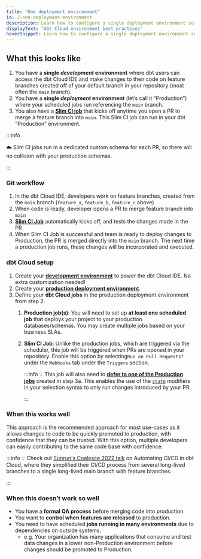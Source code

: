 ```yaml
---
title: "One deployment environment"
id: 2-one-deployment-environment
description: Learn how to configure a single deployment environment setup in dbt Cloud.
displayText: "dbt Cloud environment best practices"
hoverSnippet: Learn how to configure a single deployment environment setup in dbt Cloud.
---
```




## What this looks like

1. You have a **single *development* environment** where dbt users can access the dbt Cloud IDE and make changes to their code on feature branches created off of your default branch in your repository (most often the `main` branch).
2. You have a **single *deployment* environment** (let’s call it “Production”) where your scheduled jobs run referencing the `main` branch.
3. You also have a [**Slim CI job**](/docs/deploy/continuous-integration) that kicks off anytime you open a PR to merge a feature branch into `main`. This Slim CI job can run in your dbt “Production” environment.

:::info

☁️ Slim CI jobs run in a dedicated custom schema for each PR, so there will no collision with your production schemas.

:::

<Lightbox src="/img/guides/best-practices/environment-setup/one-deployment-table.png" title="Table of basic setup for one deployment environment" />

### Git workflow

<Lightbox src="/img/guides/best-practices/environment-setup/one-branch-git.png" title="git flow diagram for one deployment environment" />


1. In the dbt Cloud IDE, developers work on feature branches, created from the `main` branch (`feature_a`, `feature_b`, `feature_c` above)
2. When code is ready, developer opens a PR to merge feature branch into `main`
3. [**Slim CI Job**](/docs/deploy/continuous-integration) automatically kicks off, and tests the changes made in the PR
4. When Slim CI Job is successful and team is ready to deploy changes to Production, the PR is merged directly into the `main` branch. The next time a production job runs, these changes will be incorporated and executed.

### dbt Cloud setup

1. Create your [**development environment**](/docs/collaborate/environments/dbt-cloud-environments#create-a-development-environment) to power the dbt Cloud IDE. No extra customization needed!
2. Create your **[production deployment environment](/docs/collaborate/environments/dbt-cloud-environments#create-a-deployment-environment)**.
3. Define your **dbt Cloud jobs** in the production deployment environment from step 2.
    1. **Production job(s)**: You will need to set up **at least one scheduled job** that deploys your project to your production databases/schemas. You may create multiple jobs based on your business SLAs.
    2. **Slim CI Job**: Unlike the production jobs, which are triggered via the scheduler, this job will be triggered when PRs are opened in your repository. Enable this option by selecting`Run on Pull Requests?` under the `Webhooks` tab under the `Triggers` section.

        :::info
        💡 This job will also need to [**defer to one of the Production jobs**](/docs/deploy/slim-ci-jobs#deferral-and-state-comparison) created in step 3a. This enables the use of the [`state`](/reference/node-selection/syntax#about-node-selection) modifiers in your selection syntax to only run changes introduced by your PR.

        :::

### When this works well

This approach is the recommended approach for most use-cases as it allows changes to code to be quickly promoted to production, with confidence that they can be trusted. With this option, multiple developers can easily contributing to the same code base with confidence.

:::info
💡 Check out [Sunrun's Coalesce 2022 talk](https://www.youtube.com/watch?v=vmBAO2XN-fM) on Automating CI/CD in dbt Cloud, where they simplified their CI/CD process from several long-lived branches to a single long-lived main branch with feature branches.

:::

### When this doesn’t work so well

- You have a **formal QA process** before merging code into production.
- You want to **control when features are released** to production.
- You need to have scheduled **jobs running in many environments** due to dependencies on outside systems.
  - e.g. Your organization has many applications that consume and test data changes in a lower non-Production environment before changes should be promoted to Production.
